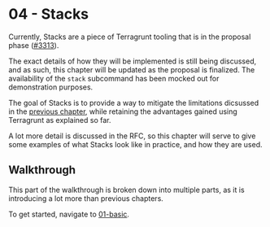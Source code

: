 # 04 - Stacks

Currently, Stacks are a piece of Terragrunt tooling that is in the proposal phase ([#3313](https://github.com/gruntwork-io/terragrunt/issues/3313)).

The exact details of how they will be implemented is still being discussed, and as such, this chapter will be updated as the proposal is finalized. The availability of the `stack` subcommand has been mocked out for demonstration purposes.

The goal of Stacks is to provide a way to mitigate the limitations dicsussed in the [previous chapter](../03-includes-dependencies), while retaining the advantages gained using Terragrunt as explained so far.

A lot more detail is discussed in the RFC, so this chapter will serve to give some examples of what Stacks look like in practice, and how they are used.

## Walkthrough

This part of the walkthrough is broken down into multiple parts, as it is introducing a lot more than previous chapters.

To get started, navigate to [01-basic](./01-basic).

